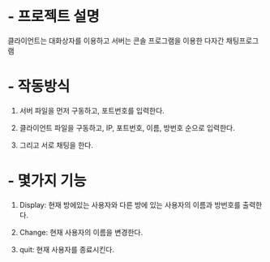 # - 프로젝트 설명
클라이언트는 대화상자를 이용하고 서버는 콘솔 프로그램을 이용한 다자간 채팅프로그램

# - 작동방식
1. 서버 파일을 먼저 구동하고, 포트번호를 입력한다.

2. 클라이언트 파일을 구동하고, IP, 포트번호, 이름, 방번호 순으로 입력한다.

3. 그리고 서로 채팅을 한다.

# - 몇가지 기능
1. Display: 현재 방에있는 사용자와 다른 방에 있는 사용자의 이름과 방번호를 출력한다.

2. Change: 현재 사용자의 이름을 변경한다.

3. quit: 현재 사용자를 종료시킨다.

